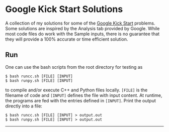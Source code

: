 # Google Kick Start Solutions

A collection of my solutions for some of the [Google Kick Start](https://codingcompetitions.withgoogle.com/kickstart) problems.
Some solutions are inspired by the Analysis tab provided by Google.
While most code files do work with the Sample inputs, there is no guarantee that they will provide a 100% accurate or time efficient solution.


## Run

One can use the bash scripts from the root directory for testing as

```
$ bash runcc.sh [FILE] [INPUT]
$ bash runpy.sh [FILE] [INPUT]
```
to compile and/or execute C++ and Python files locally.
`[FILE]` is the filename of code and `[INPUT]` defines the file with input content.
At runtime, the programs are fed with the entries defined in `[INPUT]`.
Print the output directly into a file:
```
$ bash runcc.sh [FILE] [INPUT] > output.out
$ bash runpy.sh [FILE] [INPUT] > output.out
```

----
